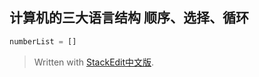 计算机的三大语言结构
顺序、选择、循环
--

```python
numberList = []
```


> Written with [StackEdit中文版](https://stackedit.cn/).
<!--stackedit_data:
eyJoaXN0b3J5IjpbMTcxMzMxNjE3N119
-->